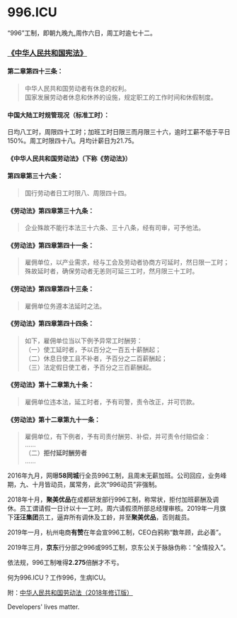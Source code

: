 996.ICU
===

“996”工制，即朝九晚九,周作六日，周工时逾七十二。

### [《中华人民共和国宪法》](http://www.npc.gov.cn/npc/xinwen/2018-03/22/content_2052489.htm)

#### 第二章第四十三条：

> 中华人民共和国劳动者有休息的权利。  
> 国家发展劳动者休息和休养的设施，规定职工的工作时间和休假制度。  

#### 中国大陆工时规管现况（标准工时）：
日均八工时，周限四十工时；加班工时日限三而月限三十六，逾时工薪不低于平日150%。周工时限四十八。月均计薪日为21.75。

#### 《中华人民共和国劳动法》（下称《劳动法》）
#### 第四章第三十六条：
>国行劳动者日工时限八、周限四十四。

#### 《劳动法》第四章第三十九条：
>企业殊故不能行本法三十六条、三十八条，经有司审，可予他法。

#### 《劳动法》第四章第四十一条：
>雇佣单位，以产业需求，经与工会及劳动者协商方可延时，然日限一工时；殊故延时者，确保劳动者无恙则可延三工时，然月限三十工时。

#### 《劳动法》第四章第四十三条：
>雇佣单位务遵本法延时之法。

#### 《劳动法》第四章第四十四条：
> 如下，雇佣单位当以下例予异常工时酬劳：  
>  （一）使工延时者，予以百分之一百五十薪酬起；  
>  （二）休息日使工且不补者，予百分之二百薪酬起；  
>  （三）法定假日使工者，予百分之三百薪酬起。 

#### 《劳动法》第十二章第九十条：
>雇佣单位违本法，延工时者，予有司警，责令改正，并可罚款。

#### 《劳动法》第十二章第九十一条：
> 雇佣单位，有下例者，予有司责付酬劳、补偿，并可责令付赔偿金：   
>  ……   
>  （二）**拒付延时酬劳者**   
>  ……   

2016年九月，网曝**58同城**行全员996工制，且周末无薪加班。公司回应，业务峰期，九、十月皆动员，属常务，此次“996动员”非强制。

2018年十月，**聚美优品**在成都研发部行996工制，称常状，拒付加班薪酬及调休。员工谓请假一日计以十一工时。周六请假须所部总经理审核。2019年一月旗下**汪汪集团**员工，逼弃所有调休及工龄，并至**聚美优品**，否则裁员。

2019年一月，杭州电商**有赞**在年会宣996工制，CEO白鸦称“数年顾，此必善”。

2019年三月，**京东**行分部之996或995工制，京东公关于脉脉伪称：“全情投入”。

依法规，996工制唯得**2.275**倍酬才不亏。

何为996.ICU？工作996，生病ICU。

附：[中华人民共和国劳动法（2018年修订版）](http://www.npc.gov.cn/npc/xinwen/2019-01/07/content_2070261.htm)

Developers' lives matter.
